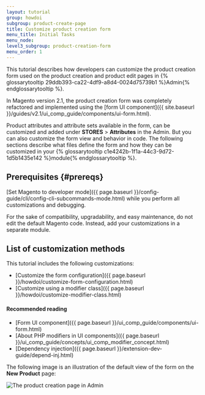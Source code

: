 ```yaml
---
layout: tutorial
group: howdoi
subgroup: product-create-page
title: Customize product creation form
menu_title: Initial Tasks
menu_node:
level3_subgroup: product-creation-form
menu_order: 1
---
```


This tutorial describes how developers can customize the product creation form used on the product creation and product edit pages in {% glossarytooltip 29ddb393-ca22-4df9-a8d4-0024d75739b1 %}Admin{% endglossarytooltip %}.

In Magento version 2.1, the product creation form was completely refactored and implemented using the [form UI component]({{ site.baseurl }}/guides/v2.1/ui_comp_guide/components/ui-form.html).

Product attributes and attribute sets available in the form, can be customized and added under **STORES** > **Attributes** in the Admin. But you can also customize the form view and behavior in code. The following sections describe what files define the form and how they can be customized in your {% glossarytooltip c1e4242b-1f1a-44c3-9d72-1d5b1435e142 %}module{% endglossarytooltip %}.

## Prerequisites {#prereqs}

[Set Magento to developer mode]({{ page.baseurl }}/config-guide/cli/config-cli-subcommands-mode.html) while you perform all customizations and debugging.

For the sake of compatibility, upgradability, and easy maintenance, do not edit the default Magento code. Instead, add your customizations in a separate module.

## List of customization methods

This tutorial includes the following customizations:

* [Customize the form configuration]({{ page.baseurl }}/howdoi/customize-form-configuration.html)
* [Customize using a modifier class]({{ page.baseurl }}/howdoi/customize-modifier-class.html)

#### Recommended reading

* [Form UI component]({{ page.baseurl }}/ui_comp_guide/components/ui-form.html)
* [About PHP modifiers in UI components]({{ page.baseurl }}/ui_comp_guide/concepts/ui_comp_modifier_concept.html)
* [Dependency injection]({{ page.baseurl }}/extension-dev-guide/depend-inj.html)

The following image is an illustration of the default view of the form on the **New Product** page:

<img src="{{ site.baseurl }}/common/images/product_pmg.png" alt="The product creation page in Admin">
